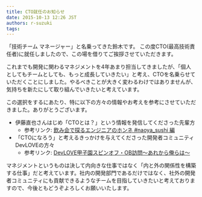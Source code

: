 ```yaml
---
title: CTO就任のお知らせ
date: 2015-10-13 12:26 JST
authors: r-suzuki
tags:
---
```


「技術チーム マネージャー」と名乗ってきた鈴木です。
この度CTO(最高技術責任者)に就任しましたので、この場を借りてご挨拶させていただきます。

<!--more-->

これまでも開発に関わるマネジメントを4年あまり担当してきましたが、「個人としてもチームとしても、もっと成長していきたい」と考え、CTOを名乗らせていただくことにしました。やるべきことが大きく変わるわけではありませんが、気持ちを新たにして取り組んでいきたいと考えています。

この選択をするにあたり、特に以下の方々の情報やお考えを参考にさせていただきました。ありがとうございます。

* 伊藤直也さんはじめ「CTOとは？」という情報を発信してくださった先輩方
  * 参考リンク: [飲み会で探るエンジニアのホンネ #naoya_sushi 編](http://tenshoku.mynavi.jp/it-engineer/knowhow/naoya_sushi)
* 「CTOになろう」と考えるきっかけを与えてくださった開発者コミュニティDevLOVEの方々
  * 参考リンク: [DevLOVE甲子園スピンオフ・OB訪問〜あれから俺らは〜](http://eventdots.jp/event/568327)

マネジメントというものは決して内向きな仕事ではなく「内と外の関係性を構築する仕事」だと考えています。社内の開発部門であるだけではなく、社外の開発者コミュニティにも貢献できるようなチームを目指していきたいと考えておりますので、今後ともどうぞよろしくお願いいたします。
